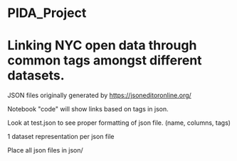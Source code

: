# PIDA_Project

# Linking NYC open data through common tags amongst different datasets. 

JSON files originally generated by https://jsoneditoronline.org/

Notebook "code" will show links based on tags in json. 

Look at test.json to see proper formatting of json file. (name, columns, tags)

1 dataset representation per json file

Place all json files in json/


